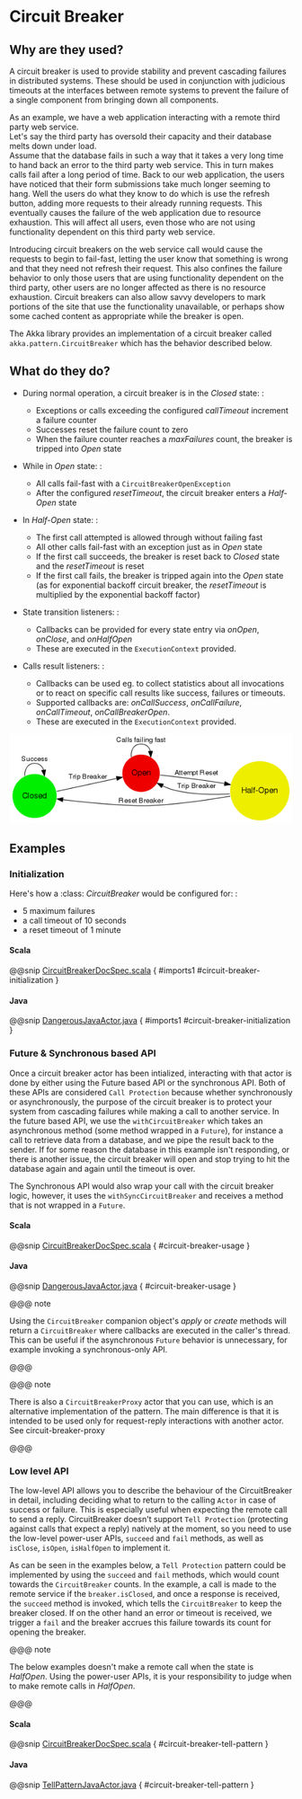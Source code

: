 <a id="circuit-breaker"></a>
# Circuit Breaker

## Why are they used?

A circuit breaker is used to provide stability and prevent cascading failures in distributed
systems.  These should be used in conjunction with judicious timeouts at the interfaces between
remote systems to prevent the failure of a single component from bringing down all components.

As an example, we have a web application interacting with a remote third party web service.  
Let's say the third party has oversold their capacity and their database melts down under load.  
Assume that the database fails in such a way that it takes a very long time to hand back an
error to the third party web service.  This in turn makes calls fail after a long period of 
time.  Back to our web application, the users have noticed that their form submissions take
much longer seeming to hang.  Well the users do what they know to do which is use the refresh
button, adding more requests to their already running requests.  This eventually causes the 
failure of the web application due to resource exhaustion.  This will affect all users, even
those who are not using functionality dependent on this third party web service.

Introducing circuit breakers on the web service call would cause the requests to begin to 
fail-fast, letting the user know that something is wrong and that they need not refresh 
their request.  This also confines the failure behavior to only those users that are using
functionality dependent on the third party, other users are no longer affected as there is no
resource exhaustion.  Circuit breakers can also allow savvy developers to mark portions of
the site that use the functionality unavailable, or perhaps show some cached content as 
appropriate while the breaker is open.

The Akka library provides an implementation of a circuit breaker called 
`akka.pattern.CircuitBreaker` which has the behavior described below.

## What do they do?

 * 
   During normal operation, a circuit breaker is in the 
   *Closed*
    state:
   : 
    * Exceptions or calls exceeding the configured *callTimeout* increment a failure counter
    * Successes reset the failure count to zero
    * When the failure counter reaches a *maxFailures* count, the breaker is tripped into *Open* state
   
 * 
   While in 
   *Open*
    state:
   : 
    * All calls fail-fast with a `CircuitBreakerOpenException`
    * After the configured *resetTimeout*, the circuit breaker enters a *Half-Open* state
   
 * 
   In 
   *Half-Open*
    state:
   : 
    * The first call attempted is allowed through without failing fast
    * All other calls fail-fast with an exception just as in *Open* state
    * If the first call succeeds, the breaker is reset back to *Closed* state and the *resetTimeout* is reset
    * If the first call fails, the breaker is tripped again into the *Open* state (as for exponential backoff circuit breaker, the *resetTimeout* is multiplied by the exponential backoff factor)
   
 * 
   State transition listeners: 
   : 
    * Callbacks can be provided for every state entry via *onOpen*, *onClose*, and *onHalfOpen*
    * These are executed in the `ExecutionContext` provided.
   
 * 
   Calls result listeners:
   : 
    * Callbacks can be used eg. to collect statistics about all invocations or to react on specific call results like success, failures or timeouts.
    * Supported callbacks are: *onCallSuccess*, *onCallFailure*, *onCallTimeout*, *onCallBreakerOpen*.
    * These are executed in the `ExecutionContext` provided.
   

![circuit-breaker-states.png](../images/circuit-breaker-states.png)

## Examples

### Initialization

Here's how a :class:
*CircuitBreaker*
 would be configured for:
: 
 * 5 maximum failures
 * a call timeout of 10 seconds
 * a reset timeout of 1 minute


#### Scala

@@snip [CircuitBreakerDocSpec.scala](code/docs/circuitbreaker/CircuitBreakerDocSpec.scala) { #imports1 #circuit-breaker-initialization }

#### Java

@@snip [DangerousJavaActor.java](code/docs/circuitbreaker/DangerousJavaActor.java) { #imports1 #circuit-breaker-initialization }

### Future & Synchronous based API

Once a circuit breaker actor has been intialized, interacting with that actor is done by either using the Future based API or the synchronous API. Both of these APIs are considered `Call Protection` because whether synchronously or asynchronously, the purpose of the circuit breaker is to protect your system from cascading failures while making a call to another service. In the future based API, we use the `withCircuitBreaker` which takes an asynchronous method (some method wrapped in a `Future`), for instance a call to retrieve data from a database, and we pipe the result back to the sender. If for some reason the database in this example isn't responding, or there is another issue, the circuit breaker will open and stop trying to hit the database again and again until the timeout is over.

The Synchronous API would also wrap your call with the circuit breaker logic, however, it uses the `withSyncCircuitBreaker` and receives a method that is not wrapped in a `Future`.

#### Scala

@@snip [CircuitBreakerDocSpec.scala](code/docs/circuitbreaker/CircuitBreakerDocSpec.scala) { #circuit-breaker-usage }

#### Java

@@snip [DangerousJavaActor.java](code/docs/circuitbreaker/DangerousJavaActor.java) { #circuit-breaker-usage }

@@@ note

Using the `CircuitBreaker` companion object's *apply* or *create* methods
will return a `CircuitBreaker` where callbacks are executed in the caller's thread.
This can be useful if the asynchronous `Future` behavior is unnecessary, for
example invoking a synchronous-only API.

@@@

@@@ note

There is also a `CircuitBreakerProxy` actor that you can use, which is an alternative implementation of the pattern.
The main difference is that it is intended to be used only for request-reply interactions with another actor. See <!-- FIXME: unresolved link reference: circuit-breaker-proxy --> circuit-breaker-proxy

@@@

### Low level API

The low-level API allows you to describe the behaviour of the CircuitBreaker in detail, including deciding what to return to the calling `Actor` in case of success or failure. This is especially useful when expecting the remote call to send a reply. CircuitBreaker doesn't support `Tell Protection` (protecting against calls that expect a reply) natively at the moment, so you need to use the low-level power-user APIs, `succeed`  and  `fail` methods, as well as `isClose`, `isOpen`, `isHalfOpen` to implement it. 

As can be seen in the examples below, a `Tell Protection` pattern could be implemented by using the `succeed` and `fail` methods, which would count towards the `CircuitBreaker` counts. In the example, a call is made to the remote service if the `breaker.isClosed`, and once a response is received, the `succeed` method is invoked, which tells the `CircuitBreaker` to keep the breaker closed. If on the other hand an error or timeout is received, we trigger a `fail` and the breaker accrues this failure towards its count for opening the breaker.

@@@ note

The below examples doesn't make a remote call when the state is *HalfOpen*. Using the power-user APIs, it is your responsibility to judge when to make remote calls in *HalfOpen*.

@@@

#### Scala

@@snip [CircuitBreakerDocSpec.scala](code/docs/circuitbreaker/CircuitBreakerDocSpec.scala) { #circuit-breaker-tell-pattern }

#### Java

@@snip [TellPatternJavaActor.java](code/docs/circuitbreaker/TellPatternJavaActor.java) { #circuit-breaker-tell-pattern }
